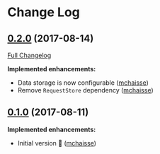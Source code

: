 # Change Log

## [0.2.0](https://github.com/SparkHub/gs-store-request-id/tree/v0.2.0) (2017-08-14)
[Full Changelog](https://github.com/SparkHub/gs-store-request-id/compare/v0.1.0...v0.2.0)

**Implemented enhancements:**
- Data storage is now configurable ([mchaisse](https://github.com/mchaisse))
- Remove `RequestStore` dependency ([mchaisse](https://github.com/mchaisse))

## [0.1.0](https://github.com/SparkHub/gs-store-request-id/tree/v0.1.0) (2017-08-11)

**Implemented enhancements:**
- Initial version :tada: ([mchaisse](https://github.com/mchaisse))

